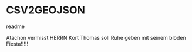 # CSV2GEOJSON

readme

Atachon vermisst HERRN Kort
Thomas soll Ruhe geben mit seinem blöden Fiesta!!!!!

